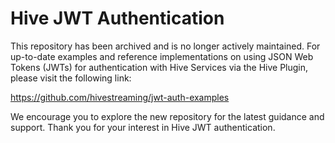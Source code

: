 # Hive JWT Authentication

This repository has been archived and is no longer actively maintained. For up-to-date examples and reference implementations on using JSON Web Tokens (JWTs) for authentication with Hive Services via the Hive Plugin, please visit the following link:

https://github.com/hivestreaming/jwt-auth-examples

We encourage you to explore the new repository for the latest guidance and support. Thank you for your interest in Hive JWT authentication.
